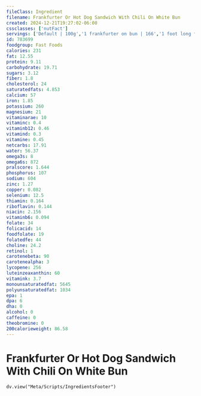 ```yaml
---
fileClass: Ingredient
filename: Frankfurter Or Hot Dog Sandwich With Chili On White Bun
created: 2024-12-21T19:27:02-06:00
cssclasses: ['nutFact']
servings: ['Default | 100g','1 frankfurter on bun | 166','1 foot long frankfurter on bun | 269']
id: 783699
foodgroup: Fast Foods
calories: 231
fat: 12.55
protein: 9.11
carbohydrate: 19.71
sugars: 3.12
fiber: 1.8
cholesterol: 24
saturatedfats: 4.853
calcium: 57
iron: 1.85
potassium: 260
magnesium: 21
vitaminarae: 10
vitaminc: 0.4
vitaminb12: 0.46
vitamind: 0.3
vitamine: 0.45
netcarbs: 17.91
water: 56.37
omega3s: 8
omega6s: 872
pralscore: 1.644
phosphorus: 107
sodium: 604
zinc: 1.27
copper: 0.082
selenium: 12.5
thiamin: 0.164
riboflavin: 0.144
niacin: 2.156
vitaminb6: 0.094
folate: 34
folicacid: 14
foodfolate: 19
folatedfe: 44
choline: 24.2
retinol: 1
carotenebeta: 90
carotenealpha: 3
lycopene: 256
luteinzeaxanthin: 60
vitamink: 3.7
monounsaturatedfat: 5645
polyunsaturatedfat: 1034
epa: 1
dpa: 6
dha: 0
alcohol: 0
caffeine: 0
theobromine: 0
200calorieweight: 86.58
---
```


# Frankfurter Or Hot Dog Sandwich With Chili On White Bun

```dataviewjs
dv.view("Meta/Scripts/IngredientsFooter")
```